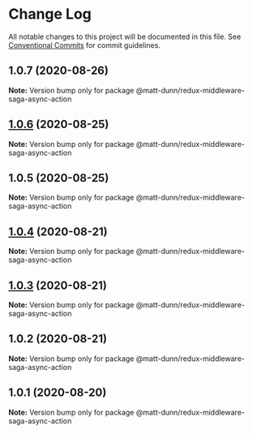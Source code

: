 # Change Log

All notable changes to this project will be documented in this file.
See [Conventional Commits](https://conventionalcommits.org) for commit guidelines.

## 1.0.7 (2020-08-26)

**Note:** Version bump only for package @matt-dunn/redux-middleware-saga-async-action





## [1.0.6](https://github.com/matt-dunn/packages/compare/@matt-dunn/redux-middleware-saga-async-action@1.0.5...@matt-dunn/redux-middleware-saga-async-action@1.0.6) (2020-08-25)

**Note:** Version bump only for package @matt-dunn/redux-middleware-saga-async-action





## 1.0.5 (2020-08-25)

**Note:** Version bump only for package @matt-dunn/redux-middleware-saga-async-action





## [1.0.4](https://github.com/matt-dunn/packages/compare/@matt-dunn/redux-middleware-saga-async-action@1.0.3...@matt-dunn/redux-middleware-saga-async-action@1.0.4) (2020-08-21)

**Note:** Version bump only for package @matt-dunn/redux-middleware-saga-async-action





## [1.0.3](https://github.com/matt-dunn/packages/compare/@matt-dunn/redux-middleware-saga-async-action@1.0.2...@matt-dunn/redux-middleware-saga-async-action@1.0.3) (2020-08-21)

**Note:** Version bump only for package @matt-dunn/redux-middleware-saga-async-action





## 1.0.2 (2020-08-21)

**Note:** Version bump only for package @matt-dunn/redux-middleware-saga-async-action





## 1.0.1 (2020-08-20)

**Note:** Version bump only for package @matt-dunn/redux-middleware-saga-async-action
